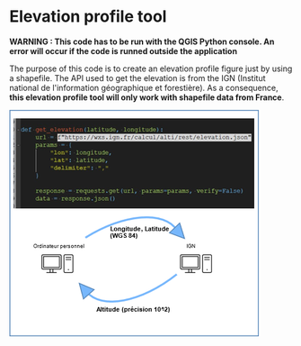 # Elevation profile tool

**WARNING : This code has to be run with the QGIS Python console. An error will occur if the code is runned outside the application**

The purpose of this code is to create an elevation profile figure just by using a shapefile. 
The API used to get the elevation is from the IGN (Institut national de l'information géographique et forestière).
As a consequence, **this elevation profile tool will only work with shapefile data from France**.

![alt text](https://raw.githubusercontent.com/Noe1414/PyQGIS-Elevation-profile-tool/main/Images/API_IGN.png)



